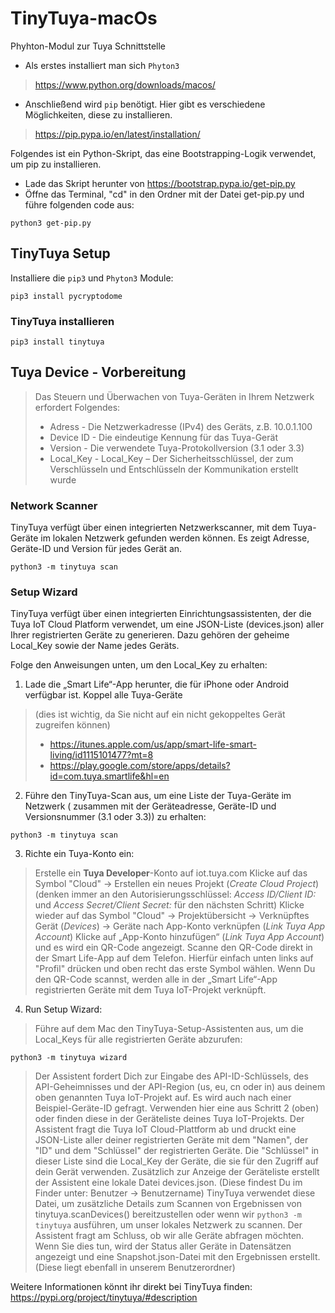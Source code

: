 # TinyTuya-macOs
Phyhton-Modul zur Tuya Schnittstelle

* Als erstes installiert man sich `Phyton3`
> https://www.python.org/downloads/macos/

* Anschließend wird `pip` benötigt.
Hier gibt es verschiedene Möglichkeiten, diese zu installieren.
> https://pip.pypa.io/en/latest/installation/
> 


Folgendes ist ein Python-Skript, das eine Bootstrapping-Logik verwendet, um pip zu installieren.
* Lade das Skript herunter von https://bootstrap.pypa.io/get-pip.py
* Öffne das Terminal, "cd" in den Ordner mit der Datei get-pip.py und führe folgenden code aus:

````
python3 get-pip.py
````

## TinyTuya Setup
Installiere die `pip3` und `Phyton3` Module:
````
pip3 install pycryptodome
`````

### TinyTuya installieren
```
pip3 install tinytuya
```

## Tuya Device - Vorbereitung
> Das Steuern und Überwachen von Tuya-Geräten in Ihrem Netzwerk erfordert Folgendes:
> * Adress - Die Netzwerkadresse (IPv4) des Geräts, z.B. 10.0.1.100
> * Device ID - Die eindeutige Kennung für das Tuya-Gerät
> * Version - Die verwendete Tuya-Protokollversion (3.1 oder 3.3)
> * Local_Key - Local_Key – Der Sicherheitsschlüssel, der zum Verschlüsseln und Entschlüsseln der Kommunikation erstellt wurde

### Network Scanner
TinyTuya verfügt über einen integrierten Netzwerkscanner, mit dem Tuya-Geräte im lokalen Netzwerk gefunden werden können. 
Es zeigt Adresse, Geräte-ID und Version für jedes Gerät an.
````
python3 -m tinytuya scan

````

### Setup Wizard
TinyTuya verfügt über einen integrierten Einrichtungsassistenten, der die Tuya IoT Cloud Platform verwendet, um eine JSON-Liste (devices.json) aller Ihrer registrierten Geräte zu generieren. Dazu gehören der geheime Local_Key sowie der Name jedes Geräts.

Folge den Anweisungen unten, um den Local_Key zu erhalten:
 1. Lade die „Smart Life“-App herunter, die für iPhone oder Android verfügbar ist. Koppel alle Tuya-Geräte 
 > (dies ist wichtig, da Sie nicht auf ein nicht gekoppeltes Gerät zugreifen können)
 > * https://itunes.apple.com/us/app/smart-life-smart-living/id1115101477?mt=8
 > * https://play.google.com/store/apps/details?id=com.tuya.smartlife&hl=en
 2. Führe den TinyTuya-Scan aus, um eine Liste der Tuya-Geräte im Netzwerk ( zusammen mit der Geräteadresse, Geräte-ID und Versionsnummer (3.1 oder 3.3))  zu erhalten:
````
python3 -m tinytuya scan

````
3. Richte ein Tuya-Konto ein:
> Erstelle ein **Tuya Developer**-Konto auf iot.tuya.com
> Klicke auf das Symbol "Cloud" -> Erstellen ein neues Projekt (*Create Cloud Project*) (denken immer an den Autorisierungsschlüssel: *Access ID/Client ID:* und *Access Secret/Client Secret:* für den nächsten Schritt)
> Klicke wieder auf das Symbol "Cloud" -> Projektübersicht -> Verknüpftes Gerät (*Devices*) -> Geräte nach App-Konto verknüpfen (*Link Tuya App Account*)
> Klicke auf „App-Konto hinzufügen“ (*Link Tuya App Account*) und es wird ein QR-Code angezeigt. Scanne  den QR-Code direkt in der Smart Life-App auf dem Telefon. Hierfür einfach unten links auf "Profil" drücken und oben recht das erste Symbol wählen. Wenn Du den QR-Code scannst, werden alle in der  „Smart Life“-App registrierten Geräte mit dem Tuya IoT-Projekt verknüpft.
4. Run Setup Wizard:
> Führe auf dem Mac den TinyTuya-Setup-Assistenten aus, um die Local_Keys für alle registrierten Geräte abzurufen:
````
python3 -m tinytuya wizard
````
> Der Assistent fordert Dich zur Eingabe des API-ID-Schlüssels, des API-Geheimnisses und der API-Region (us, eu, cn oder in) aus deinem oben genannten Tuya IoT-Projekt auf. Es wird auch nach einer Beispiel-Geräte-ID gefragt. Verwenden hier eine aus Schritt 2 (oben) oder finden diese in der Geräteliste deines Tuya IoT-Projekts.
> Der Assistent fragt die Tuya IoT Cloud-Plattform ab und druckt eine JSON-Liste aller deiner registrierten Geräte mit dem "Namen", der "ID" und dem "Schlüssel" der  registrierten Geräte. Die "Schlüssel" in dieser Liste sind die Local_Key der Geräte, die sie für den Zugriff auf dein Gerät verwenden.
> Zusätzlich zur Anzeige der Geräteliste erstellt der Assistent eine lokale Datei devices.json. (Diese findest Du im Finder unter: Benutzer -> Benutzername) TinyTuya verwendet diese Datei, um zusätzliche Details zum Scannen von Ergebnissen von tinytuya.scanDevices() bereitzustellen oder wenn wir `python3 -m tinytuya` ausführen, um unser lokales Netzwerk zu scannen.
> Der Assistent fragt am Schluss, ob wir alle Geräte abfragen möchten. Wenn Sie dies tun, wird der Status aller Geräte in Datensätzen angezeigt und eine Snapshot.json-Datei mit den Ergebnissen erstellt. (Diese liegt ebenfall in unserem Benutzerordner)


Weitere Informationen könnt ihr direkt bei TinyTuya finden: https://pypi.org/project/tinytuya/#description

